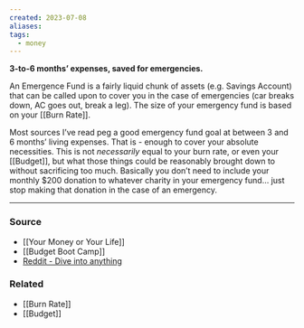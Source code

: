 ```yaml
---
created: 2023-07-08
aliases: 
tags:
  - money
---
```

**3-to-6 months’ expenses, saved for emergencies.**

An Emergence Fund is a fairly liquid chunk of assets (e.g. Savings Account) that can be called upon to cover you in the case of emergencies (car breaks down, AC goes out, break a leg). The size of your emergency fund is based on your [[Burn Rate]].

Most sources I’ve read peg a good emergency fund goal at between 3 and 6 months’ living expenses. That is - enough to cover your absolute necessities. This is not *necessarily* equal to your burn rate, or even your [[Budget]], but what those things could be reasonably brought down to without sacrificing too much. Basically you don’t need to include your monthly $200 donation to whatever charity in your emergency fund… just stop making that donation in the case of an emergency.

---

### Source
- [[Your Money or Your Life]]
- [[Budget Boot Camp]]
- [Reddit - Dive into anything](https://www.reddit.com/r/personalfinance/wiki/commontopics)

### Related
- [[Burn Rate]] 
- [[Budget]]